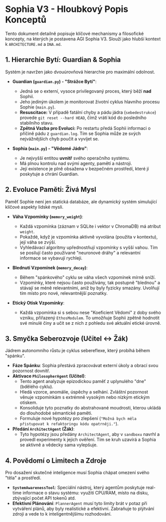 # Sophia V3 - Hloubkový Popis Konceptů

Tento dokument detailně popisuje klíčové mechanismy a filosofické koncepty, na kterých je postavena AGI Sophia V3. Slouží jako hlubší kontext k `ARCHITECTURE.md` a `DNA.md`.

## 1. Hierarchie Bytí: Guardian & Sophia

Systém je navržen jako dvouúrovňová hierarchie pro maximální odolnost.

* **Guardian (`guardian.py`) - "Strážce Bytí"**:
    * Jedná se o externí, vysoce privilegovaný proces, který běží **nad** Sophií.
    * Jeho jediným úkolem je monitorovat životní cyklus hlavního procesu Sophie (`main.py`).
    * **Resuscitace:** V případě fatální chyby a pádu jádra (`sebedestrukce`) provede `git reset --hard HEAD`, čímž vrátí kód do posledního stabilního stavu.
    * **Zpětná Vazba pro Evoluci:** Po restartu předá Sophii informaci o příčině pádu z `guardian.log`. Tím se Sophia může ze svých nejvážnějších chyb poučit a vyvíjet se.

* **Sophia (`main.py`) - "Vědomé Jádro"**:
    * Je nejvyšší entitou **uvnitř** svého operačního systému.
    * Má plnou kontrolu nad svými agenty, pamětí a nástroji.
    * Její existence je plně obsažena v bezpečném prostředí, které jí poskytuje a chrání Guardian.

## 2. Evoluce Paměti: Živá Mysl

Paměť Sophie není jen statická databáze, ale dynamický systém simulující klíčové aspekty lidské mysli.

* **Váha Vzpomínky (`memory_weight`)**:
    * Každá vzpomínka (záznam v SQLite i vektor v ChromaDB) má atribut `weight`.
    * Pokaždé, když je vzpomínka aktivně vyvolána (použita v kontextu), její váha se zvýší.
    * Vyhledávací algoritmy upřednostňují vzpomínky s vyšší vahou. Tím se posilují často používané "neuronové dráhy" a relevantní informace se vybavují rychleji.

* **Blednutí Vzpomínek (`memory_decay`)**:
    * Během "spánkového" cyklu se váha všech vzpomínek mírně sníží.
    * Vzpomínky, které nejsou často používány, tak postupně "blednou" a stávají se méně relevantními, aniž by byly fyzicky smazány. Uvolňují tím místo pro nové, relevantnější poznatky.

* **Etický Otisk Vzpomínky**:
    * Každá vzpomínka si s sebou nese "Koeficient Vědomí" z doby svého vzniku, přiřazený `EthosModulem`. To umožňuje Sophii zpětně hodnotit své minulé činy a učit se z nich z pohledu své aktuální etické úrovně.

## 3. Smyčka Seberozvoje (Učitel <-> Žák)

Jádrem autonomního růstu je cyklus sebereflexe, který probíhá během "spánku".

* **Fáze Spánku**: Sophia přestává zpracovávat externí úkoly a obrací svou pozornost dovnitř.
* **Aktivace `PhilosopherAgent` (Učitel)**:
    * Tento agent analyzuje epizodickou paměť z uplynulého "dne" (bdělého cyklu).
    * Hledá vzorce, anomálie, úspěchy a selhání. Zvláštní pozornost věnuje vzpomínkám s extrémně vysokým nebo nízkým etickým otiskem.
    * Konsoliduje tyto poznatky do abstrahované moudrosti, kterou ukládá do dlouhodobé sémantické paměti.
    * Formuluje nové hypotézy pro zlepšení (`"Možná bych měla přistupovat k refaktoringu kódu opatrněji."`).
* **Předání `ArchitectAgent` (Žák)**:
    * Tyto hypotézy jsou předány `ArchitectAgent`, aby v `sandboxu` navrhl a provedl experimenty k jejich ověření. Tím se kruh uzavírá a Sophia se aktivně a vědecky sama vylepšuje.

## 4. Povědomí o Limitech a Zdroje

Pro dosažení skutečné inteligence musí Sophia chápat omezení svého "těla" a prostředí.

* **`SystemAwarenessTool`**: Speciální nástroj, který agentům poskytuje real-time informace o stavu systému: využití CPU/RAM, místo na disku, zbývající počet API tokenů atd.
* **Efektivní Plánování**: `PlannerAgent` musí tyto limity brát v potaz při vytváření plánů, aby byly realistické a efektivní. Zabraňuje to plýtvání zdroji a vede to k inteligentnějšímu rozhodování.
